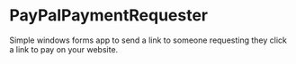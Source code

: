 # PayPalPaymentRequester
Simple windows forms app to send a link to someone requesting they click a link to pay on your website. 

